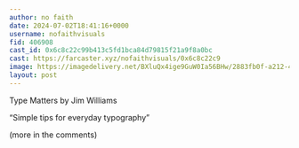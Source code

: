 ```yaml
---
author: no faith
date: 2024-07-02T18:41:16+0000
username: nofaithvisuals
fid: 406908
cast_id: 0x6c8c22c99b413c5fd1bca84d79815f21a9f8a0bc
cast: https://farcaster.xyz/nofaithvisuals/0x6c8c22c9
image: https://imagedelivery.net/BXluQx4ige9GuW0Ia56BHw/2883fb0f-a212-4a20-56cd-0c2d2c2bb900/original
layout: post
---
```


Type Matters
by Jim Williams

“Simple tips for everyday typography”

(more in the comments)

<img src='https://imagedelivery.net/BXluQx4ige9GuW0Ia56BHw/2883fb0f-a212-4a20-56cd-0c2d2c2bb900/original' alt='' referrerpolicy='no-referrer'/>
